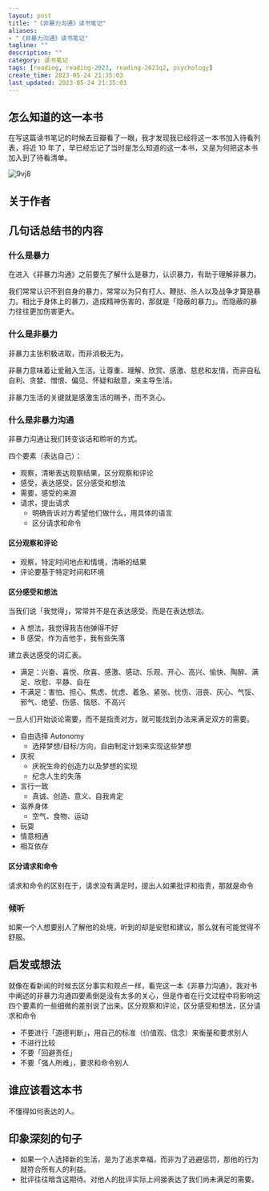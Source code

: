 ```yaml
---
layout: post
title: "《非暴力沟通》读书笔记"
aliases:
- "《非暴力沟通》读书笔记"
tagline: ""
description: ""
category: 读书笔记
tags: [reading, reading-2023, reading-2023q2, psychology]
create_time: 2023-05-24 21:35:03
last_updated: 2023-05-24 21:35:03
---
```


## 怎么知道的这一本书

在写这篇读书笔记的时候去豆瓣看了一眼，我才发现我已经将这一本书加入待看列表，将近 10 年了，早已经忘记了当时是怎么知道的这一本书，又是为何把这本书加入到了待看清单。

![9vj8](https://photo.einverne.info/images/2023/05/24/9vj8.png)

## 关于作者

## 几句话总结书的内容

### 什么是暴力

在进入《非暴力沟通》之前要先了解什么是暴力，认识暴力，有助于理解非暴力。

我们常常认识不到自身的暴力，常常以为只有打人、鞭挞、杀人以及战争才算是暴力。相比于身体上的暴力，造成精神伤害的，那就是「隐蔽的暴力」。而隐蔽的暴力往往更加伤害更大。

### 什么是非暴力

非暴力主张积极进取，而非消极无为。

非暴力意味着让爱融入生活。让尊重、理解、欣赏、感激、慈悲和友情，而非自私自利、贪婪、憎恨、偏见、怀疑和敌意，来主导生活。

非暴力生活的关键就是感激生活的赐予，而不贪心。

### 什么是非暴力沟通

非暴力沟通让我们转变谈话和聆听的方式。

四个要素（表达自己）：

- 观察，清晰表达观察结果，区分观察和评论
- 感受，表达感受，区分感受和想法
- 需要，感受的来源
- 请求，提出请求
  - 明确告诉对方希望他们做什么，用具体的语言
  - 区分请求和命令

#### 区分观察和评论

- 观察，特定时间地点和情境，清晰的结果
- 评论要基于特定时间和环境

#### 区分感受和想法

当我们说「我觉得」，常常并不是在表达感受，而是在表达想法。

- A 想法，我觉得我吉他弹得不好
- B 感受，作为吉他手，我有些失落

建立表达感受的词汇表。

- 满足：兴奋、喜悦、欣喜、感激、感动、乐观、开心、高兴、愉快、陶醉、满足、欣慰、平静、自在
- 不满足：害怕、担心、焦虑、忧虑、着急、紧张、忧伤、沮丧、灰心、气馁、邪气、绝望、伤感、恼怒、不高兴

一旦人们开始谈论需要，而不是指责对方，就可能找到办法来满足双方的需要。

- 自由选择 Autonomy
  - 选择梦想/目标/方向，自由制定计划来实现这些梦想
- 庆祝
  - 庆祝生命的创造力以及梦想的实现
  - 纪念人生的失落
- 言行一致
  - 真诚、创造、意义、自我肯定
- 滋养身体
  - 空气、食物、运动
- 玩耍
- 情意相通
- 相互依存

#### 区分请求和命令

请求和命令的区别在于，请求没有满足时，提出人如果批评和指责，那就是命令

### 倾听

如果一个人想要别人了解他的处境，听到的却是安慰和建议，那么就有可能觉得不舒服。

## 启发或想法

就像在看新闻的时候去区分事实和观点一样，看完这一本《非暴力沟通》，我对书中阐述的非暴力沟通四要素倒是没有太多的关心，但是作者在行文过程中将影响这四个要素的一些细微的差别说了出来。区分观察和评论，区分感受和想法，区分请求和命令

- 不要进行「道德判断」，用自己的标准（价值观、信念）来衡量和要求别人
- 不进行比较
- 不要「回避责任」
- 不要「强人所难」，要求和命令别人

## 谁应该看这本书

不懂得如何表达的人。

## 印象深刻的句子

- 如果一个人选择新的生活，是为了追求幸福，而非为了逃避惩罚，那他的行为就符合所有人的利益。
- 批评往往暗含这期待。对他人的批评实际上间接表达了我们尚未满足的需要。
